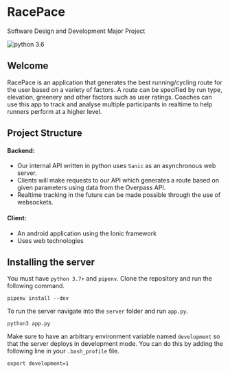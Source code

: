 # RacePace

Software Design and Development Major Project

<img src="https://img.shields.io/badge/python-3.7-brightgreen.svg?style=for-the-badge" alt="python 3.6"/>

## Welcome
RacePace is an application that generates the best running/cycling route for the user based on a variety of factors. A route can be specified by run type, elevation, greenery and other factors such as user ratings. Coaches can use this app to track and analyse multiple participants in realtime to help runners perform at a higher level.

## Project Structure 

#### Backend:
* Our internal API written in python uses `Sanic` as an asynchronous web server.
* Clients will make requests to our API which generates a route based on given parameters using data from the Overpass API.
* Realtime tracking in the future can be made possible through the use of websockets.

#### Client:
* An android application using the Ionic framework
* Uses web technologies

## Installing the server

You must have `python 3.7+` and `pipenv`. Clone the repository and run the following command.

```
pipenv install --dev
```

To run the server navigate into the `server` folder and run `app.py`.

```
python3 app.py
```
Make sure to have an arbitrary environment variable named `development` so that the server deploys in development mode. You can do this by adding the following line in your `.bash_profile` file. 

```
export development=1
```

